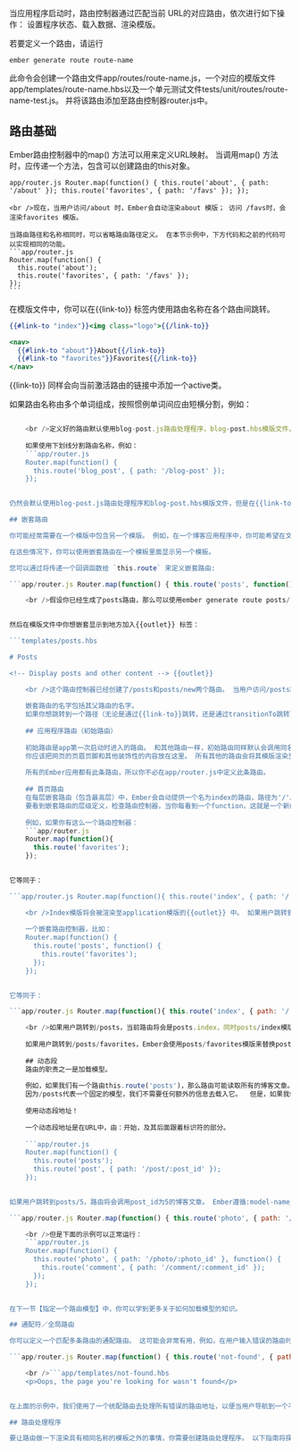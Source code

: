 当应用程序启动时，路由控制器通过匹配当前 URL的对应路由，依次进行如下操作： 设置程序状态、载入数据、渲染模版。

若要定义一个路由，请运行

```shell
ember generate route route-name
```

此命令会创建一个路由文件app/routes/route-name.js，一个对应的模版文件app/templates/route-name.hbs以及一个单元测试文件tests/unit/routes/route-name-test.js。 并将该路由添加至路由控制器router.js中。

## 路由基础

Ember路由控制器中的map() 方法可以用来定义URL映射。 当调用map() 方法时，应传递一个方法，包含可以创建路由的this对象。

```app/router.js Router.map(function() { this.route('about', { path: '/about' }); this.route('favorites', { path: '/favs' }); });```

    <br />现在，当用户访问/about 时，Ember会自动渲染about 模版； 访问 /favs时，会渲染favorites 模版。
    
    当路由路径和名称相同时，可以省略路由路径定义。 在本节示例中，下方代码和之前的代码可以实现相同的功能。
    ```app/router.js
    Router.map(function() {
      this.route('about');
      this.route('favorites', { path: '/favs' });
    });
    ```
    

在模版文件中，你可以在{{link-to}} 标签内使用路由名称在各个路由间跳转。

```handlebars
{{#link-to "index"}}<img class="logo">{{/link-to}}

<nav>
  {{#link-to "about"}}About{{/link-to}}
  {{#link-to "favorites"}}Favorites{{/link-to}}
</nav>
```

{{link-to}} 同样会向当前激活路由的链接中添加一个active类。

如果路由名称由多个单词组成，按照惯例单词间应由短横分割，例如：

```app/router.js Router.map(function() { this.route('blog-post', { path: '/blog-post' }); });

    <br />定义好的路由默认使用blog-post.js路由处理程序，blog-post.hbs模版文件，以及在{{link-to}}中使用blog-post跳转到此路由。
    
    如果使用下划线分割路由名称，例如：
    ```app/router.js
    Router.map(function() {
      this.route('blog_post', { path: '/blog-post' });
    });
    

仍然会默认使用blog-post.js路由处理程序和blog-post.hbs模版文件，但是在{{link-to}}中需要使用blog_post来跳转。

## 嵌套路由

你可能经常需要在一个模版中包含另一个模版。 例如，在一个博客应用程序中，你可能希望在文章列表页面包含一个创建新文章的页面，而不是从文章列表页面跳转到创建新文章页面。

在这些情况下，你可以使用嵌套路由在一个模板里面显示另一个模板。

您可以通过将传递一个回调函数给 `this.route` 来定义嵌套路由:

```app/router.js Router.map(function() { this.route('posts', function() { this.route('new'); }); });

    <br />假设你已经生成了posts路由，那么可以使用ember generate route posts/new命令来生成嵌套路由。
    

然后在模版文件中你想嵌套显示到地方加入{{outlet}} 标签：

```templates/posts.hbs 

# Posts

<!-- Display posts and other content --> {{outlet}}

    <br />这个路由控制器已经创建了/posts和posts/new两个路由。 当用户访问/posts路由时，只会看到独立的posts.hbs模版。 （下文的index routes部分有一个重要的补充）当用户访问posts/new时，posts/new.hbs模版会被渲染至posts.hbs中的{{outlet}}处。
    
    嵌套路由的名字包括其父路由的名字。
    如果你想跳转到一个路径（无论是通过{{link-to}}跳转，还是通过transitionTo跳转），需要提供全部到路由名称（例如posts.new，而不是new）
    
    ## 应用程序路由（初始路由）
    
    初始路由是app第一次启动时进入的路由。 和其他路由一样，初始路由同样默认会调用同名的模版文件（在这里是application模版）
    你应该把网页的页眉页脚和其他装饰性的内容放在这里。 所有其他的路由会将其模版渲染至application.hbs模版中的{{outlet}}中。
    
    所有的Ember应用都有此条路由，所以你不必在app/router.js中定义此条路由。
    
    ## 首页路由
    在每层嵌套路由（包含最高层）中，Ember会自动提供一个名为index的路由，路径为'/'。
    要看到嵌套路由的层级定义，检查路由控制器，当你每看到一个function，这就是一个新的层级。
    
    例如，如果你有这么一个路由控制器：
    ```app/router.js
    Router.map(function(){
      this.route('favorites');
    });
    

它等同于：

```app/router.js Router.map(function(){ this.route('index', { path: '/' }); this.route('favorites'); });

    <br />Index模版将会被渲染至application模版的{{outlet}} 中。 如果用户跳转到/favorites, Ember将会用favorites模版替换index模版。
    
    一个嵌套路由控制器，比如：
    Router.map(function() {
      this.route('posts', function() {
        this.route('favorites');
      });
    });
    

它等同于：

```app/router.js Router.map(function(){ this.route('index', { path: '/' }); this.route('posts', function() { this.route('index', { path: '/' }); this.route('favorites'); }); });

    <br />如果用户跳转到/posts，当前路由将会是posts.index，同时posts/index模版会被渲染至posts模版的{{outlet}}中。
    
    如果用户跳转到/posts/favorites，Ember会使用posts/favorites模版来替换posts模版中的{{outlet}}。
    
    ## 动态段
    路由的职责之一是加载模型。
    
    例如，如果我们有一个路由this.route('posts')，那么路由可能读取所有的博客文章。
    因为/posts代表一个固定的模型，我们不需要任何额外的信息去载入它。  但是，如果我们需要路由来表示一篇博客文章，我们不想（也不能）把每一篇的地址写到路由控制器中。
    
    使用动态段地址！
    
    一个动态段地址是在URL中，由：开始，及其后面跟着标识符的部分。
    
    ```app/router.js
    Router.map(function() {
      this.route('posts');
      this.route('post', { path: '/post/:post_id' });
    });
    

如果用户跳转到posts/5，路由将会调用post_id为5的博客文章。 Ember遵循:model-name_id格式有两个原因。 1、如果你遵循命名规则，路由知道如何获得正确的模型。 2、参数是一个对象，并可以得到一个唯一的键值对。 下面的代码可能无法正确运行：

```app/router.js Router.map(function() { this.route('photo', { path: '/photo/:id' }, function() { this.route('comment', { path: '/comment/:id' }); }); });

    <br />但是下面的示例可以正常运行：
    ```app/router.js
    Router.map(function() {
      this.route('photo', { path: '/photo/:photo_id' }, function() {
        this.route('comment', { path: '/comment/:comment_id' });
      });
    });
    

在下一节【指定一个路由模型】中，你可以学到更多关于如何加载模型的知识。

## 通配符／全局路由

你可以定义一个匹配多条路由的通配路由。 这可能会非常有用，例如，在用户输入错误的路由时，你可以捕捉这些路由并进行处理。 通配路由由一个星号开始。

```app/router.js Router.map(function() { this.route('not-found', { path: '/*path' }); });

    <br />```app/templates/not-found.hbs
    <p>Oops, the page you're looking for wasn't found</p>
    

在上面的示例中，我们使用了一个统配路由去处理所有错误的路由地址，以便当用户导航到一个不存在的路由时会显示一条消息：您要找的页面不存在。

## 路由处理程序

要让路由做一下渲染具有相同名称的模板之外的事情，你需要创建路由处理程序。 以下指南将探讨路由处理程序的不同特性。 更多关于路由的信息，请参阅 API 文档为 [路由控制器](http://emberjs.com/api/classes/Ember.Router.html) 和 [路由处理程序](http://emberjs.com/api/classes/Ember.Route.html).
